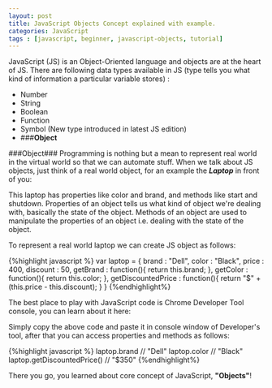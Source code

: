 ```yaml
---
layout: post
title: JavaScript Objects Concept explained with example.
categories: JavaScript
tags : [javascript, beginner, javascript-objects, tutorial]
---
```



JavaScript (JS) is an Object-Oriented language and objects are at the heart of JS.
There are following data types available in JS (type tells you what kind of information a particular variable stores) :

 - Number
 - String
 - Boolean
 - Function
 - Symbol (New type introduced in latest JS edition)
 - ###**Object**

###Object###
Programming is nothing but a mean to represent real world in the virtual world so that we can automate stuff. When we talk about JS objects,
just think of a real world object, for an example the **_Laptop_** in front of you:


This laptop has properties like color and brand, and methods like start and shutdown. Properties of an object tells us what kind of object we're dealing with, basically the state of the object. Methods of an object are used to manipulate the properties of an object i.e. dealing with the state of the object.

To represent a real world laptop we can create JS object as follows:

{%highlight javascript %}
var laptop = {
    brand : "Dell",
    color : "Black",
    price : 400,
    discount : 50,
    getBrand : function(){
        return this.brand;
    },
    getColor : function(){
        return this.color;
    },
    getDiscountedPrice : function(){
        return  "$" + (this.price - this.discount);
    }
}
{%endhighlight%}

The best place to play with JavaScript code is Chrome Developer Tool console, you can learn about it here:

Simply copy the above code and paste it in console window of Developer's tool, after that you can access properties and methods as follows:

{%highlight javascript %}
laptop.brand // "Dell"
laptop.color // "Black"
laptop.getDiscountedPrice() // "$350"
{%endhighlight%}

There you go, you learned about core concept of JavaScript, **"Objects"**!